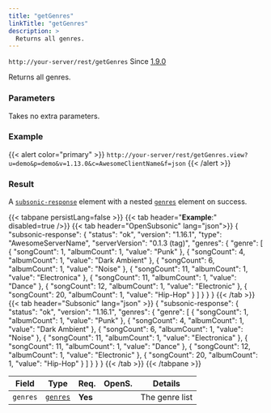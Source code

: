 ```yaml
---
title: "getGenres"
linkTitle: "getGenres"
description: >
  Returns all genres.
---
```


`http://your-server/rest/getGenres` Since [1.9.0](../../subsonic-versions)

Returns all genres.

### Parameters

Takes no extra parameters.

### Example

{{< alert color="primary" >}} `http://your-server/rest/getGenres.view?u=demo&p=demo&v=1.13.0&c=AwesomeClientName&f=json` {{< /alert >}}

### Result

A [`subsonic-response`](../../responses/subsonic-response) element with a nested [`genres`](../../responses/genres) element on success.

{{< tabpane persistLang=false >}}
{{< tab header="**Example**:" disabled=true />}}
{{< tab header="OpenSubsonic" lang="json">}}
{
  "subsonic-response": {
    "status": "ok",
    "version": "1.16.1",
    "type": "AwesomeServerName",
    "serverVersion": "0.1.3 (tag)",
    "genres": {
      "genre": [
        {
          "songCount": 1,
          "albumCount": 1,
          "value": "Punk"
        },
        {
          "songCount": 4,
          "albumCount": 1,
          "value": "Dark Ambient"
        },
        {
          "songCount": 6,
          "albumCount": 1,
          "value": "Noise"
        },
        {
          "songCount": 11,
          "albumCount": 1,
          "value": "Electronica"
        },
        {
          "songCount": 11,
          "albumCount": 1,
          "value": "Dance"
        },
        {
          "songCount": 12,
          "albumCount": 1,
          "value": "Electronic"
        },
        {
          "songCount": 20,
          "albumCount": 1,
          "value": "Hip-Hop"
        }
      ]
    }
  }
}
{{< /tab >}}
{{< tab header="Subsonic" lang="json" >}}
{
  "subsonic-response": {
    "status": "ok",
    "version": "1.16.1",
    "genres": {
      "genre": [
        {
          "songCount": 1,
          "albumCount": 1,
          "value": "Punk"
        },
        {
          "songCount": 4,
          "albumCount": 1,
          "value": "Dark Ambient"
        },
        {
          "songCount": 6,
          "albumCount": 1,
          "value": "Noise"
        },
        {
          "songCount": 11,
          "albumCount": 1,
          "value": "Electronica"
        },
        {
          "songCount": 11,
          "albumCount": 1,
          "value": "Dance"
        },
        {
          "songCount": 12,
          "albumCount": 1,
          "value": "Electronic"
        },
        {
          "songCount": 20,
          "albumCount": 1,
          "value": "Hip-Hop"
        }
      ]
    }
  }
}
{{< /tab >}}
{{< /tabpane >}}

| Field |  Type | Req. | OpenS. | Details |
| --- | --- | --- | --- | --- |
| `genres` | [`genres`](../../responses/genres) | **Yes** |   | The genre list |
